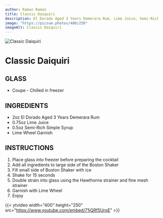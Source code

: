 ```yaml
---
author: Ramon Ramon
title: Classis Daiquiri
description: El Dorado Aged 3 Years Demerara Rum, Lime Juice, Semi-Rich Simple Syrup, Lime Wheel
image: "https://picsum.photos/400/250"
imageAlt: Classis Daiquiri
---
```


![Classic Daiquiri](https://picsum.photos/400/250 "Picture of Classic Daiquiri")

# Classic Daiquiri

## GLASS

-   Coupe - Chilled in freezer

## INGREDIENTS

-   2oz El Dorado Aged 3 Years Demerara Rum
-   0.75oz Lime Juice
-   0.5oz Semi-Rich Simple Syrup
-   Lime Wheel Garnish

## INSTRUCTIONS

1. Place glass into freezer before preparing the cocktail
2. Add all ingredients to large side of the Boston Shaker
3. Fill small side of Boston Shaker with ice
4. Shake for 15 seconds
5. Double strain into glass using the Hawthorne strainer and fine mesh strainer
6. Garnish with Lime Wheel
7. Enjoy

{{< ytvideo width="400" height="250" src="https://www.youtube.com/embed/71jQRf5UrpE" >}}
